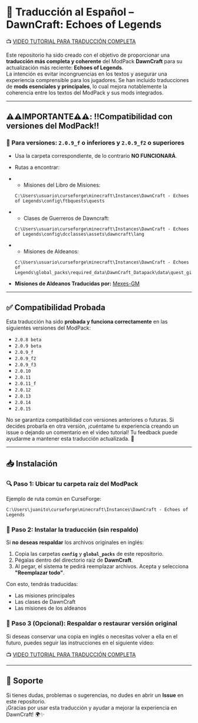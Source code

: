 # 🌄 Traducción al Español – DawnCraft: Echoes of Legends

📺 [VIDEO TUTORIAL PARA TRADUCCIÓN COMPLETA](https://youtu.be/XRrmj6TKvg4)

Este repositorio ha sido creado con el objetivo de proporcionar una **traducción más completa y coherente** del ModPack **DawnCraft** para su actualización más reciente: **Echoes of Legends**.  
La intención es evitar incongruencias en los textos y asegurar una experiencia comprensible para los jugadores. Se han incluido traducciones de **mods esenciales y principales**, lo cual mejora notablemente la coherencia entre los textos del ModPack y sus mods integrados.

---

## ⚠️⚠️IMPORTANTE⚠️⚠️: ‼️Compatibilidad con versiones del ModPack‼️

### 🔻 Para versiones: `2.0.9_f` o inferiores y `2.0.9_f2` o superiores
- Usa la carpeta correspondiente, de lo contrario **NO FUNCIONARÁ**.
- Rutas a encontrar:
- - Misiones del Libro de Misiones:
  ```
  C:\Users\usuario\curseforge\minecraft\Instances\DawnCraft - Echoes of Legends\config\ftbquests\quests
  ```
- - Clases de Guerreros de Dawncraft:
  ```
  C:\Users\usuario\curseforge\minecraft\Instances\DawnCraft - Echoes of Legends\config\dcclasses\assets\dawncraft\lang
  ```
- - Misiones de Aldeanos:
  ```
  C:\Users\usuario\curseforge\minecraft\Instances\DawnCraft - Echoes of Legends\global_packs\required_data\DawnCraft_Datapack\data\quest_giver\quests
  ```
  
- **Misiones de Aldeanos Traducidas por:** [Mexes-GM](https://github.com/Mexes-GM)
---

## ✅ Compatibilidad Probada

Esta traducción ha sido **probada y funciona correctamente** en las siguientes versiones del ModPack:

- `2.0.8 beta`
- `2.0.9 beta`
- `2.0.9_f`
- `2.0.9_f2`
- `2.0.9_f3`
- `2.0.10`
- `2.0.11`
- `2.0.11_f`
- `2.0.12`
- `2.0.13`
- `2.0.14`
- `2.0.15`

No se garantiza compatibilidad con versiones anteriores o futuras. Si decides probarla en otra versión, ¡cuéntame tu experiencia creando un issue o dejando un comentario en el video tutorial! Tu feedback puede ayudarme a mantener esta traducción actualizada. 🔧

---

## 📥 Instalación

### 🔍 Paso 1: Ubicar tu carpeta raíz del ModPack
Ejemplo de ruta común en CurseForge:

  ```
  C:\Users\juanito\curseforge\minecraft\Instances\DawnCraft - Echoes of Legends
  ```

### 📂 Paso 2: Instalar la traducción (sin respaldo)
Si **no deseas respaldar** los archivos originales en inglés:
1. Copia las carpetas **`config`** y **`global_packs`** de este repositorio.
2. Pégalas dentro del directorio raíz de **DawnCraft**.
3. Al pegar, el sistema te pedirá reemplazar archivos. Acepta y selecciona **"Reemplazar todo"**.

Con esto, tendrás traducidas:
- Las misiones principales
- Las clases de DawnCraft
- Las misiones de los aldeanos

### 💾 Paso 3 (Opcional): Respaldar o restaurar versión original
Si deseas conservar una copia en inglés o necesitas volver a ella en el futuro, puedes seguir las instrucciones en el siguiente video:

📺 [VIDEO TUTORIAL PARA TRADUCCIÓN COMPLETA](https://youtu.be/XRrmj6TKvg4)

---

## 💬 Soporte

Si tienes dudas, problemas o sugerencias, no dudes en abrir un **Issue** en este repositorio.  
¡Gracias por usar esta traducción y ayudar a mejorar la experiencia en DawnCraft! 🌍✨

